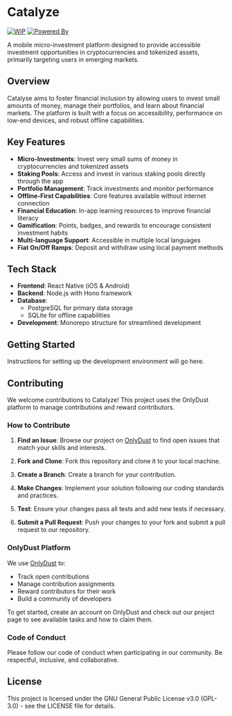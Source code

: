 # Catalyze

[![WIP](https://img.shields.io/badge/Status-Work%20In%20Progress-yellow)](https://github.com/Apple/catalyse)
[![Powered By](https://img.shields.io/badge/Powered%20By-Stellar%20Blockchain-blue)](https://stellar.org)

A mobile micro-investment platform designed to provide accessible investment
opportunities in cryptocurrencies and tokenized assets, primarily targeting
users in emerging markets.

## Overview

Catalyse aims to foster financial inclusion by allowing users to invest small
amounts of money, manage their portfolios, and learn about financial markets.
The platform is built with a focus on accessibility, performance on low-end
devices, and robust offline capabilities.

## Key Features

- **Micro-Investments**: Invest very small sums of money in cryptocurrencies and
  tokenized assets
- **Staking Pools**: Access and invest in various staking pools directly through
  the app
- **Portfolio Management**: Track investments and monitor performance
- **Offline-First Capabilities**: Core features available without internet
  connection
- **Financial Education**: In-app learning resources to improve financial
  literacy
- **Gamification**: Points, badges, and rewards to encourage consistent
  investment habits
- **Multi-language Support**: Accessible in multiple local languages
- **Fiat On/Off Ramps**: Deposit and withdraw using local payment methods

## Tech Stack

- **Frontend**: React Native (iOS & Android)
- **Backend**: Node.js with Hono framework
- **Database**:
  - PostgreSQL for primary data storage
  - SQLite for offline capabilities
- **Development**: Monorepo structure for streamlined development

## Getting Started

Instructions for setting up the development environment will go here.

## Contributing

We welcome contributions to Catalyze! This project uses the OnlyDust platform to
manage contributions and reward contributors.

### How to Contribute

1. **Find an Issue**: Browse our project on
   [OnlyDust](https://app.onlydust.com/) to find open issues that match your
   skills and interests.

2. **Fork and Clone**: Fork this repository and clone it to your local machine.

3. **Create a Branch**: Create a branch for your contribution.

4. **Make Changes**: Implement your solution following our coding standards and
   practices.

5. **Test**: Ensure your changes pass all tests and add new tests if necessary.

6. **Submit a Pull Request**: Push your changes to your fork and submit a pull
   request to our repository.

### OnlyDust Platform

We use [OnlyDust](https://app.onlydust.com/) to:

- Track open contributions
- Manage contribution assignments
- Reward contributors for their work
- Build a community of developers

To get started, create an account on OnlyDust and check out our project page to
see available tasks and how to claim them.

### Code of Conduct

Please follow our code of conduct when participating in our community. Be
respectful, inclusive, and collaborative.

## License

This project is licensed under the GNU General Public License v3.0 (GPL-3.0) -
see the LICENSE file for details.
